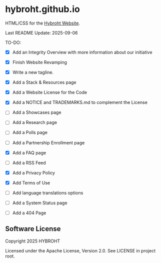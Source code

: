# hybroht.github.io
HTML/CSS for the [Hybroht Website](https://hybroht.com).

Last README Update: 2025-09-06

TO-DO:

- [X] Add an Integrity Overview with more information about our initiative
- [X] Finish Website Revamping
- [X] Write a new tagline.
- [X] Add a Stack & Resources page
- [X] Add a Website License for the Code
- [X] Add a NOTICE and TRADEMARKS.md to complement the License
- [ ] Add a Showcases page
- [ ] Add a Research page
- [ ] Add a Polls page
- [ ] Add a Partnership Enrollment page
- [X] Add a FAQ page
- [ ] Add a RSS Feed
- [X] Add a Privacy Policy
- [X] Add Terms of Use
- [ ] Add language translations options
- [ ] Add a System Status page
- [ ] Add a 404 Page


## Software License

Copyright 2025 HYBROHT

Licensed under the Apache License, Version 2.0. See LICENSE in project root.
